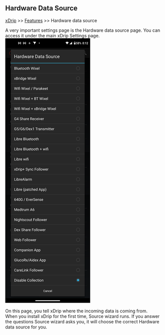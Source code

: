 ## Hardware Data Source
[xDrip](../README.md) >> [Features](./Features_page.md) >> Hardware data source  
  
A very important settings page is the Hardware data source page.  You can access it under the main xDrip Settings page.  
![](./images/HardwareDataSource.png)  
  
On this page, you tell xDrip where the incoming data is coming from.  
When you install xDrip for the first time, Source wizard runs.  If you answer the questions Source wizard asks you, it will choose the correct Hardware data source for you.  
  
  
